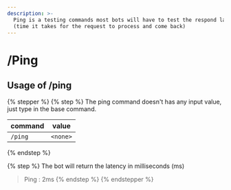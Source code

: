 ```yaml
---
description: >-
  Ping is a testing commands most bots will have to test the respond latency
  (time it takes for the request to process and come back)
---
```


# /Ping

## Usage of /ping

{% stepper %}
{% step %}
The ping command doesn't has any input value, just type in the base command.

| command | value    |
| ------- | -------- |
| `/ping` | `<none>` |
{% endstep %}

{% step %}
The bot will return the latency in milliseconds (ms)

> Ping : 2ms
{% endstep %}
{% endstepper %}
